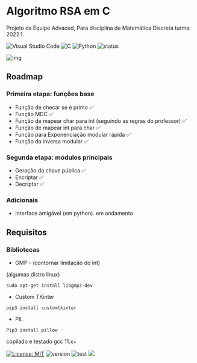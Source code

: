 # Algoritmo RSA em C

Projeto da Equipe Advaced, Para disciplina de Matemática Discreta turma: 2022.1.

![Visual Studio Code](https://img.shields.io/badge/Visual%20Studio%20Code-0078d7.svg?style=for-the-badge&logo=visual-studio-code&logoColor=white) 	![C](https://img.shields.io/badge/c-%2300599C.svg?style=for-the-badge&logo=c&logoColor=white) ![Python](https://img.shields.io/badge/python-3670A0?style=for-the-badge&logo=python&logoColor=ffdd54) ![status](https://img.shields.io/badge/Status-97%25%20Complete-brightgreen?style=for-the-badge)

![img](https://i.ibb.co/NNCmtq4/Captura-de-tela-2023-04-18-004350.png)


## Roadmap
### Primeira etapa: funções base
- Função de checar se é primo :white_check_mark:
- Função MDC :white_check_mark:
- Função de mapear char para int (seguindo as regras do professor) :white_check_mark:
- Função de mapear int para char :white_check_mark:
- Função para Exponenciação modular rápida :white_check_mark:
- Função da inversa modular :white_check_mark:
### Segunda etapa: módulos principais
- Geração da chave pública :white_check_mark:
- Encriptar :white_check_mark:
- Decriptar :white_check_mark:
### Adicionais 
- Interface amigável (em python). em andamento
## Requisitos
### Bibliotecas
- GMP - (contornar limitação do int)

(algumas distro linux)

`sudo apt-get install libgmp3-dev`



- Custom TKinter

`pip3 install customtkinter`



- PIL

`Pip3 install pillow`



copilado e testado gcc 11.x+

[![License: MIT](https://img.shields.io/badge/License-MIT-yellow.svg?style=flat-square)](https://opensource.org/licenses/MIT) ![version](https://img.shields.io/badge/Version-1.0.1-brightgreen?style=flat-square) ![test](https://img.shields.io/badge/tests-5%20passed-success?style=flat-square) ![](https://img.shields.io/maintenance/yes/2023?style=flat-square)
